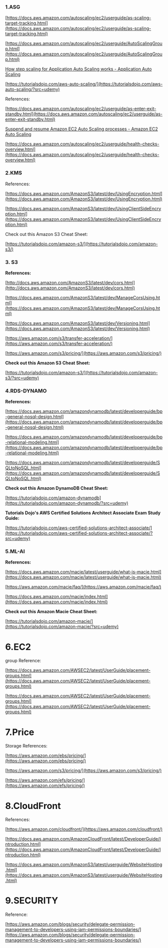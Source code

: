 ### 1.ASG

[https://docs.aws.amazon.com/autoscaling/ec2/userguide/as-scaling-target-tracking.html](https://docs.aws.amazon.com/autoscaling/ec2/userguide/as-scaling-target-tracking.html)

[https://docs.aws.amazon.com/autoscaling/ec2/userguide/AutoScalingGroup.html](https://docs.aws.amazon.com/autoscaling/ec2/userguide/AutoScalingGroup.html)

[How step scaling for Application Auto Scaling works - Application Auto Scaling](https://docs.aws.amazon.com/autoscaling/application/userguide/step-scaling-policy-overview.html#step-scaling-cooldown)

[https://tutorialsdojo.com/aws-auto-scaling/](https://tutorialsdojo.com/aws-auto-scaling/?src=udemy)

References:

[https://docs.aws.amazon.com/autoscaling/ec2/userguide/as-enter-exit-standby.html](https://docs.aws.amazon.com/autoscaling/ec2/userguide/as-enter-exit-standby.html)

[Suspend and resume Amazon EC2 Auto Scaling processes - Amazon EC2 Auto Scaling](https://docs.aws.amazon.com/autoscaling/ec2/userguide/as-suspend-resume-processes.html)

[https://docs.aws.amazon.com/autoscaling/ec2/userguide/health-checks-overview.html](https://docs.aws.amazon.com/autoscaling/ec2/userguide/health-checks-overview.html)

### 2.KMS

References:

[https://docs.aws.amazon.com/AmazonS3/latest/dev/UsingEncryption.html](https://docs.aws.amazon.com/AmazonS3/latest/dev/UsingEncryption.html)

[https://docs.aws.amazon.com/AmazonS3/latest/dev/UsingClientSideEncryption.html](https://docs.aws.amazon.com/AmazonS3/latest/dev/UsingClientSideEncryption.html)

Check out this Amazon S3 Cheat Sheet:

[https://tutorialsdojo.com/amazon-s3/](https://tutorialsdojo.com/amazon-s3/)

### 3. S3

**References:**

[http://docs.aws.amazon.com/AmazonS3/latest/dev/cors.html](http://docs.aws.amazon.com/AmazonS3/latest/dev/cors.html)

[https://docs.aws.amazon.com/AmazonS3/latest/dev/ManageCorsUsing.html](https://docs.aws.amazon.com/AmazonS3/latest/dev/ManageCorsUsing.html)

[https://docs.aws.amazon.com/AmazonS3/latest/dev/Versioning.html](https://docs.aws.amazon.com/AmazonS3/latest/dev/Versioning.html)

[https://aws.amazon.com/s3/transfer-acceleration/](https://aws.amazon.com/s3/transfer-acceleration/)

[https://aws.amazon.com/s3/pricing/](https://aws.amazon.com/s3/pricing/)

**Check out this Amazon S3 Cheat Sheet:**

[https://tutorialsdojo.com/amazon-s3/](https://tutorialsdojo.com/amazon-s3/?src=udemy)

### 4.RDS-DYNAMO

**References:**

[https://docs.aws.amazon.com/amazondynamodb/latest/developerguide/bp-general-nosql-design.html](https://docs.aws.amazon.com/amazondynamodb/latest/developerguide/bp-general-nosql-design.html)

[https://docs.aws.amazon.com/amazondynamodb/latest/developerguide/bp-relational-modeling.html](https://docs.aws.amazon.com/amazondynamodb/latest/developerguide/bp-relational-modeling.html)

[https://docs.aws.amazon.com/amazondynamodb/latest/developerguide/SQLtoNoSQL.html](https://docs.aws.amazon.com/amazondynamodb/latest/developerguide/SQLtoNoSQL.html)

**Check out this Amazon DynamoDB Cheat Sheet:**

[https://tutorialsdojo.com/amazon-dynamodb](https://tutorialsdojo.com/amazon-dynamodb/?src=udemy)

**Tutorials Dojo's AWS Certified Solutions Architect Associate Exam Study Guide:**

[https://tutorialsdojo.com/aws-certified-solutions-architect-associate/](https://tutorialsdojo.com/aws-certified-solutions-architect-associate/?src=udemy)

### 5.ML-AI

**References:**

[https://docs.aws.amazon.com/macie/latest/userguide/what-is-macie.html](https://docs.aws.amazon.com/macie/latest/userguide/what-is-macie.html)

[https://aws.amazon.com/macie/faq/](https://aws.amazon.com/macie/faq/)

[https://docs.aws.amazon.com/macie/index.html](https://docs.aws.amazon.com/macie/index.html)

**Check out this Amazon Macie Cheat Sheet:**

[https://tutorialsdojo.com/amazon-macie/](https://tutorialsdojo.com/amazon-macie/?src=udemy)

# 6.EC2

group Reference:

[https://docs.aws.amazon.com/AWSEC2/latest/UserGuide/placement-groups.html](https://docs.aws.amazon.com/AWSEC2/latest/UserGuide/placement-groups.html)

[https://docs.aws.amazon.com/AWSEC2/latest/UserGuide/placement-groups.html](https://docs.aws.amazon.com/AWSEC2/latest/UserGuide/placement-groups.html)

# 7.Price

Storage References:

[https://aws.amazon.com/ebs/pricing/](https://aws.amazon.com/ebs/pricing/)

[https://aws.amazon.com/s3/pricing/](https://aws.amazon.com/s3/pricing/)

[https://aws.amazon.com/efs/pricing/](https://aws.amazon.com/efs/pricing/)

# 8.CloudFront

References:

[https://aws.amazon.com/cloudfront/](https://aws.amazon.com/cloudfront/)

[https://docs.aws.amazon.com/AmazonCloudFront/latest/DeveloperGuide/Introduction.html](https://docs.aws.amazon.com/AmazonCloudFront/latest/DeveloperGuide/Introduction.html)

[https://docs.aws.amazon.com/AmazonS3/latest/userguide/WebsiteHosting.html](https://docs.aws.amazon.com/AmazonS3/latest/userguide/WebsiteHosting.html)

# 9.SECURITY

Reference:

[https://aws.amazon.com/blogs/security/delegate-permission-management-to-developers-using-iam-permissions-boundaries/](https://aws.amazon.com/blogs/security/delegate-permission-management-to-developers-using-iam-permissions-boundaries/)
